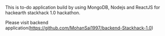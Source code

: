 This is to-do application build by using MongoDB, Nodejs and ReactJS for hackearth stackhack 1.0 hackathon.

Please visit backend application(https://github.com/MohanSai1997/backend-Stackhack-1.0)

